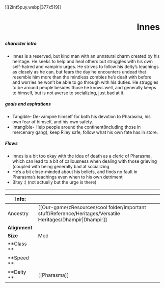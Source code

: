 ![[2lnt5puy.webp|377x519]]
# <p align="right">Innes</p> 
##### character intro 
- Innes is a reserved, but kind man with an unnatural charm created by his heritage. He seeks to help and heal others but struggles with his own self-hatred and vampiric urges. He strives to follow his deity’s teachings as closely as he can, but fears the day he encounters undead that resemble him more than the mindless zombies he’s dealt with before and worries he won’t be able to go through with his duties. He struggles to be around people besides those he knows well, and generally keeps to himself, but is not averse to socializing, just bad at it.
#####  goals and aspirations 
- Tangible- De-vampire himself for both his devotion to Pharasma, his own fear of himself, and his own safety.
- Intangible- Help people around the continent(including those in mercenary gang), keep Riley safe, follow what his own fate has in store.
##### Flaws 
- Innes is a bit too okay with the idea of death as a cleric of Pharasma, which can lead to a bit of callousness when dealing with those grieving (coupled with being generally bad at socializing 
- He’s a bit close-minded about his beliefs, and finds no fault in Pharasma’s teachings even when to his own detriment 
- Bitey :) (not actually but the urge is there)
---

| Info:         |                                                                                                              |
| ------------- | ------------------------------------------------------------------------------------------------------------ |
| Ancestry      | [[Our-game/zResources/cool folder/Important stuff/Reference/Heritages/Versatile Heritages/Dhampir\|Dhampir]] |
| **Alignment** |                                                                                                              |
| **Size**      | Med                                                                                                          |
| **Class **    |                                                                                                              |
| **Speed **    |                                                                                                              |
| **Deity **    | [[Pharasma]]                                                                                                 |
